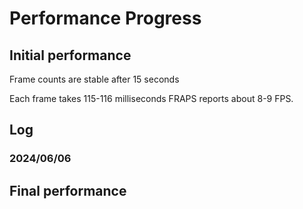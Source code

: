 ﻿# Performance Progress

## Initial performance

Frame counts are stable after 15 seconds

Each frame takes 115-116 milliseconds
FRAPS reports about 8-9 FPS.

## Log

### 2024/06/06

## Final performance